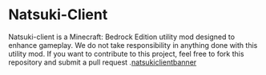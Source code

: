 # Natsuki-Client
Natsuki-client is a Minecraft: Bedrock Edition utility mod designed to enhance gameplay. We do not take responsibility in anything done with this utility mod. If you want to contribute to this project, feel free to fork this repository and submit a pull request .[natsukiclientbanner](https://user-images.githubusercontent.com/86676079/131226755-bab8c79d-6df7-4d31-a64c-bc8faca9c161.png)



